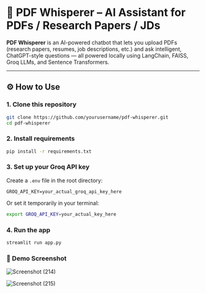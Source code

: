 # 📄 PDF Whisperer – AI Assistant for PDFs / Research Papers / JDs

**PDF Whisperer** is an AI-powered chatbot that lets you upload PDFs (research papers, resumes, job descriptions, etc.) and ask intelligent, ChatGPT-style questions — all powered locally using LangChain, FAISS, Groq LLMs, and Sentence Transformers.

---

## ⚙️ How to Use

### 1. Clone this repository

```bash
git clone https://github.com/yourusername/pdf-whisperer.git
cd pdf-whisperer
```

### 2. Install requirements

```bash
pip install -r requirements.txt
```

### 3. Set up your Groq API key

Create a `.env` file in the root directory:

```
GROQ_API_KEY=your_actual_groq_api_key_here
```

Or set it temporarily in your terminal:

```bash
export GROQ_API_KEY=your_actual_key_here
```

### 4. Run the app

```bash
streamlit run app.py
```

### 🚀 Demo Screenshot

![Screenshot (214)](https://github.com/user-attachments/assets/a216ed24-3824-481e-a53f-2009fa67dfd5)

![Screenshot (215)](https://github.com/user-attachments/assets/e8d95a11-d88b-4098-9835-36d71c8ed7cf)

